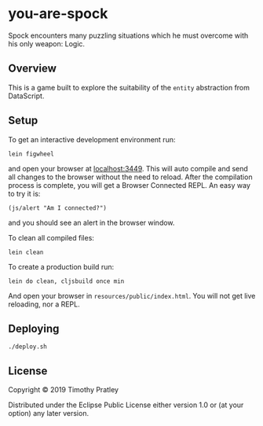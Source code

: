 # you-are-spock

Spock encounters many puzzling situations which he must overcome with his only weapon: Logic.

## Overview

This is a game built to explore the suitability of the `entity` abstraction from DataScript.

## Setup

To get an interactive development environment run:

    lein figwheel

and open your browser at [localhost:3449](http://localhost:3449/).
This will auto compile and send all changes to the browser without the
need to reload. After the compilation process is complete, you will
get a Browser Connected REPL. An easy way to try it is:

    (js/alert "Am I connected?")

and you should see an alert in the browser window.

To clean all compiled files:

    lein clean

To create a production build run:

    lein do clean, cljsbuild once min

And open your browser in `resources/public/index.html`. You will not
get live reloading, nor a REPL.

## Deploying

`./deploy.sh`

## License

Copyright © 2019 Timothy Pratley

Distributed under the Eclipse Public License either version 1.0 or (at your option) any later version.
